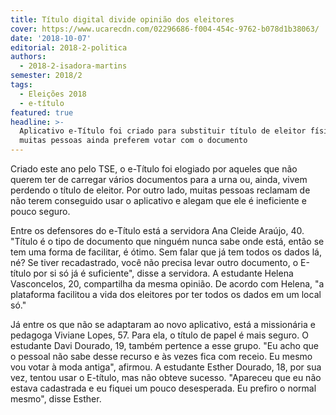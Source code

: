 ```yaml
---
title: Título digital divide opinião dos eleitores
cover: https://www.ucarecdn.com/02296686-f004-454c-9762-b078d1b38063/
date: '2018-10-07'
editorial: 2018-2-politica
authors:
  - 2018-2-isadora-martins
semester: 2018/2
tags:
  - Eleições 2018
  - e-título
featured: true
headline: >-
  Aplicativo e-Título foi criado para substituir título de eleitor físico, mas
  muitas pessoas ainda preferem votar com o documento
---
```

Criado este ano pelo TSE, o e-Título foi elogiado por aqueles que não querem ter de carregar vários documentos para a urna ou, ainda, vivem perdendo o título de eleitor. Por outro lado, muitas pessoas reclamam de não terem conseguido usar o aplicativo e alegam que ele é ineficiente e pouco seguro.

Entre os defensores do e-Título está a servidora Ana Cleide Araújo, 40. "Título é o tipo de documento que ninguém nunca sabe onde está, então se tem uma forma de facilitar, é ótimo. Sem falar que já tem todos os dados lá, né? Se tiver recadastrado, você não precisa levar outro documento, o E-título por si só já é suficiente", disse a servidora. A estudante Helena Vasconcelos, 20, compartilha da mesma opinião. De acordo com Helena, "a plataforma facilitou a vida dos eleitores por ter todos os dados em um local só."

Já entre os que não se adaptaram ao novo aplicativo, está a missionária e pedagoga Viviane Lopes, 57. Para ela, o título de papel é mais seguro. O estudante Davi Dourado, 19, também pertence a esse grupo. "Eu acho que o pessoal não sabe desse recurso e às vezes fica com receio. Eu mesmo vou votar à moda antiga", afirmou. A estudante Esther Dourado, 18, por sua vez, tentou usar o E-título, mas não obteve sucesso. "Apareceu que eu não estava cadastrada e eu fiquei um pouco desesperada. Eu prefiro o normal mesmo", disse Esther.
